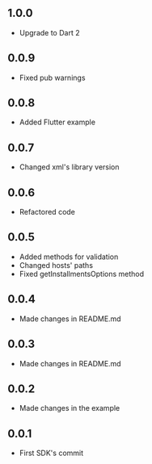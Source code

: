 ## 1.0.0
- Upgrade to Dart 2

## 0.0.9
- Fixed pub warnings 

## 0.0.8
- Added Flutter example 

## 0.0.7
- Changed xml's library version

## 0.0.6
- Refactored code

## 0.0.5
- Added methods for validation
- Changed hosts' paths
- Fixed getInstallmentsOptions method

## 0.0.4
- Made changes in README.md

## 0.0.3
- Made changes in README.md 

## 0.0.2
- Made changes in the example

## 0.0.1
- First SDK's commit